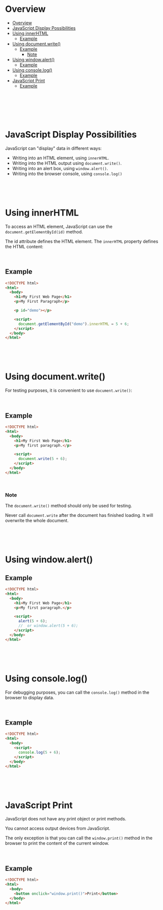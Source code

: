 # Overview

- [Overview](#overview)
- [JavaScript Display Possibilities](#javascript-display-possibilities)
- [Using innerHTML](#using-innerhtml)
  - [Example](#example)
- [Using document.write()](#using-documentwrite)
  - [Example](#example-1)
    - [Note](#note)
- [Using window.alert()](#using-windowalert)
  - [Example](#example-2)
- [Using console.log()](#using-consolelog)
  - [Example](#example-3)
- [JavaScript Print](#javascript-print)
  - [Example](#example-4)

&nbsp;

&nbsp;

&nbsp;

# JavaScript Display Possibilities

JavaScript can "display" data in different ways:

- Writing into an HTML element, using `innerHTML`.
- Writing into the HTML output using `document.write()`.
- Writing into an alert box, using `window.alert()`.
- Writing into the browser console, using `console.log()`

&nbsp;

&nbsp;

# Using innerHTML

To access an HTML element, JavaScript can use the `document.getElementById(id)` method.

The id attribute defines the HTML element. The `innerHTML` property defines the HTML content:

&nbsp;

## Example

```html
<!DOCTYPE html>
<html>
  <body>
    <h1>My First Web Page</h1>
    <p>My First Paragraph</p>

    <p id="demo"></p>

    <script>
      document.getElementById("demo").innerHTML = 5 + 6;
    </script>
  </body>
</html>
```

&nbsp;

&nbsp;

# Using document.write()

For testing purposes, it is convenient to use `document.write()`:

&nbsp;

## Example

```html
<!DOCTYPE html>
<html>
  <body>
    <h1>My First Web Page</h1>
    <p>My first paragraph.</p>

    <script>
      document.write(5 + 6);
    </script>
  </body>
</html>
```

&nbsp;

### Note

The `document.write()` method should only be used for testing.

Never call `document.write` after the document has finished loading. It will overwrite the whole document.

&nbsp;

&nbsp;

# Using window.alert()

## Example

```html
<!DOCTYPE html>
<html>
  <body>
    <h1>My First Web Page</h1>
    <p>My first paragraph.</p>

    <script>
      alert(5 + 6);
      //  or window.alert(5 + 6);
    </script>
  </body>
</html>
```

&nbsp;

&nbsp;

# Using console.log()

For debugging purposes, you can call the `console.log()` method in the browser to display data.

&nbsp;

## Example

```html
<!DOCTYPE html>
<html>
  <body>
    <script>
      console.log(5 + 6);
    </script>
  </body>
</html>
```

&nbsp;

&nbsp;

# JavaScript Print

JavaScript does not have any print object or print methods.

You cannot access output devices from JavaScript.

The only exception is that you can call the `window.print()` method in the browser to print the content of the current window.

&nbsp;

## Example

```html
<!DOCTYPE html>
<html>
  <body>
    <button onclick="window.print()">Print</button>
  </body>
</html>
```
